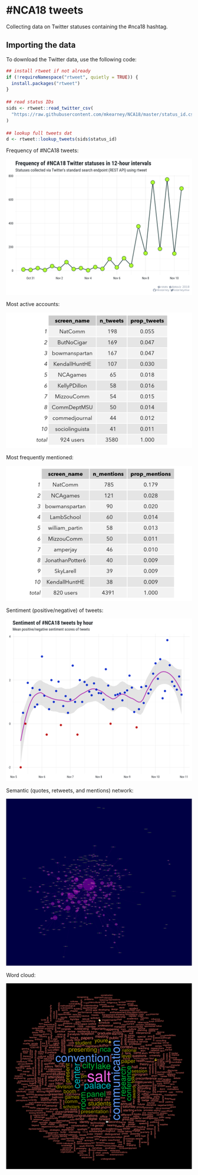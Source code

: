
# \#NCA18 tweets

Collecting data on Twitter statuses containing the \#nca18 hashtag.

## Importing the data

To download the Twitter data, use the following code:

``` r
## install rtweet if not already
if (!requireNamespace("rtweet", quietly = TRUE)) {
  install.packages("rtweet")
}

## read status IDs
sids <- rtweet::read_twitter_csv(
  "https://raw.githubusercontent.com/mkearney/NCA18/master/status_id.csv"
)

## lookup full tweets dat
d <- rtweet::lookup_tweets(sids$status_id)
```

Frequency of \#NCA18 tweets:

<p style="align=center">

<img src="nca18-ts.png">

</p>

Most active accounts:

<p style="align=center">

<img src="nca18-usrs.png">

</p>

Most frequently mentioned:

<p style="align=center">

<img src="nca18-ats.png">

</p>

Sentiment (positive/negative) of tweets:

<p style="align=center">

<img src="nca18-sa.png">

</p>

Semantic (quotes, retweets, and mentions) network:

<p style="align=center">

<img src="nca18-network.png">

</p>

Word cloud:

<p style="align=center">

<img src="nca18-wc.png">

</p>
